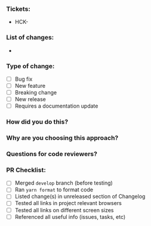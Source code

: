 ### Tickets:

- HCK-

### List of changes:

-

### Type of change:

- [ ] Bug fix
- [ ] New feature
- [ ] Breaking change
- [ ] New release
- [ ] Requires a documentation update

### How did you do this?

### Why are you choosing this approach?

### Questions for code reviewers?

### PR Checklist:

- [ ] Merged `develop` branch (before testing)
- [ ] Ran `yarn format` to format code
- [ ] Listed change(s) in unreleased section of Changelog
- [ ] Tested all links in project relevant browsers
- [ ] Tested all links on different screen sizes
- [ ] Referenced all useful info (issues, tasks, etc)

